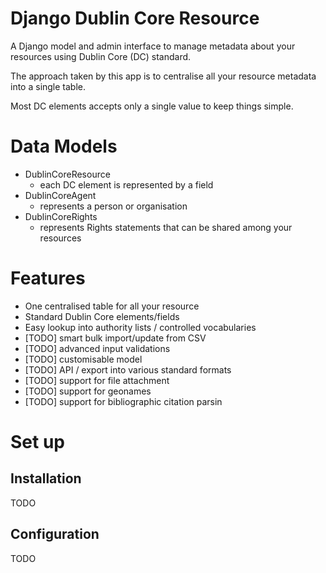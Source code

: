 # Django Dublin Core Resource

A Django model and admin interface to manage metadata about your resources using Dublin Core (DC) standard.

The approach taken by this app is to centralise all your resource metadata into a single table.

Most DC elements accepts only a single value to keep things simple.

# Data Models

* DublinCoreResource
  * each DC element is represented by a field
* DublinCoreAgent
  * represents a person or organisation
* DublinCoreRights
  * represents Rights statements that can be shared among your resources

# Features

* One centralised table for all your resource
* Standard Dublin Core elements/fields
* Easy lookup into authority lists / controlled vocabularies
* [TODO] smart bulk import/update from CSV
* [TODO] advanced input validations
* [TODO] customisable model
* [TODO] API / export into various standard formats
* [TODO] support for file attachment
* [TODO] support for geonames
* [TODO] support for bibliographic citation parsin

# Set up

## Installation

TODO

## Configuration

TODO
